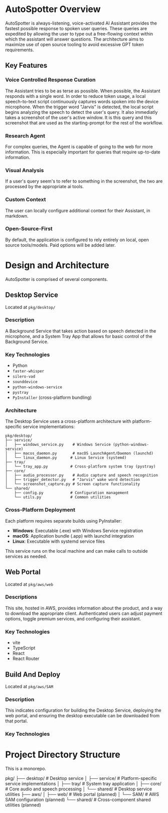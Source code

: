 # AutoSpotter Overview

AutoSpotter is always-listening, voice-activated AI Assistant provides the fastest possible response to spoken user queries.
These queries are expedited by allowing the user to type out a free-flowing context within which the assistant will answer questions.
The architecture aims to maximize use of open source tooling to avoid excessive GPT token requirements.

## Key Features

### Voice Controlled Response Curation

The Assistant tries to be as terse as possible. When possible, the Assistant responds with a single word.
In order to reduce token usage, a local speech-to-text script continuously captures words spoken into the device microphone.
When the trigger word "Jarvis" is detected, the local script begins analyzing the speech to detect the user's query. It also immediatly takes a screenshot of the user's active window.
It is this query and this screenshot that are used as the starting-prompt for the rest of the workflow.

### Research Agent

For complex queries, the Agent is capable of going to the web for more information. This is especially important for queries that require up-to-date information.

### Visual Analysis

If a user's query seem's to refer to something in the screenshot, the two are processed by the appropriate ai tools.

### Custom Context

The user can locally configure additional context for their Assistant, in markdown.

### Open-Source-First

By default, the application is configured to rely entirely on local, open source tools/models. Paid options will be added later.

# Design and Architecture

AutoSpotter is comprised of several components.

## Desktop Service

Located at `pkg/desktop/`

### Description

A Background Service that takes action based on speech detected in the microphone, and a System Tray App that allows for basic control of the Background Service.

### Key Technologies

- Python
- `faster-whisper`
- `silero-vad`
- `sounddevice`
- `python-windows-service`
- `pystray`
- `PyInstaller` (cross-platform bundling)

### Architecture

The Desktop Service uses a cross-platform architecture with platform-specific service implementations:

```
pkg/desktop/
├── service/
│   ├── windows_service.py    # Windows Service (python-windows-service)
│   ├── macos_daemon.py       # macOS LaunchAgent/Daemon (launchd)
│   └── linux_daemon.py      # Linux Service (systemd)
├── tray/
│   └── tray_app.py          # Cross-platform system tray (pystray)
├── core/
│   ├── audio_processor.py    # Audio capture and speech recognition
│   ├── trigger_detector.py   # "Jarvis" wake word detection
│   └── screenshot_capture.py # Screen capture functionality
└── shared/
    ├── config.py            # Configuration management
    └── utils.py             # Common utilities
```

### Cross-Platform Deployment

Each platform requires separate builds using PyInstaller:
- **Windows**: Executable (.exe) with Windows Service registration
- **macOS**: Application bundle (.app) with launchd integration
- **Linux**: Executable with systemd service files

This service runs on the local machine and can make calls to outside services as needed.

## Web Portal

Located at `pkg/aws/web`

### Descriptions

This site, hosted in AWS, provides information about the product, and a way to download the appropriate client.
Authenticated users can adjust payment options, toggle premium services, and configuring their assistant.

### Key Technologies

- vite
- TypeScript
- React
- React Router

## Build And Deploy

Located at `pkg/aws/SAM`

### Description

This indicates configuration for building the Desktop Service, deploying the web portal, and ensuring the desktop executable can be downloaded from that portal.

### Key Technologies

# Project Directory Structure

This is a monorepo.

pkg/
├── desktop/                  # Desktop service
│   ├── service/              # Platform-specific service implementations
│   ├── tray/                 # System tray application
│   ├── core/                 # Core audio and speech processing
│   └── shared/               # Desktop service utilities
├── aws/
│   ├── web/                  # Web portal (planned)
│   └── SAM/                  # AWS SAM configuration (planned)
└── shared/                   # Cross-component shared utilities (planned)
